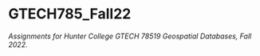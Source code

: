 # GTECH785_Fall22
 
<i>Assignments for Hunter College GTECH 78519 Geospatial Databases, Fall 2022.</i><br>



